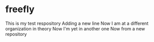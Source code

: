# freefly
This is my test respository
Adding a new line
Now I am at a different organization in theory
Now I'm yet in another one
Now from a new repository
